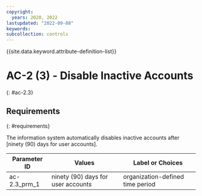 ```yaml
---
copyright:
  years: 2020, 2022
lastupdated: "2022-09-08"
keywords: 
subcollection: controls
---
```


{{site.data.keyword.attribute-definition-list}}

# AC-2 (3) - Disable Inactive Accounts
{: #ac-2.3}

## Requirements
{: #requirements}

The information system automatically disables inactive accounts after [ninety (90) days for user accounts].

| Parameter ID | Values | Label or Choices |
|---|---|---|
| ac-2.3_prm_1 | ninety (90) days for user accounts | organization-defined time period |


